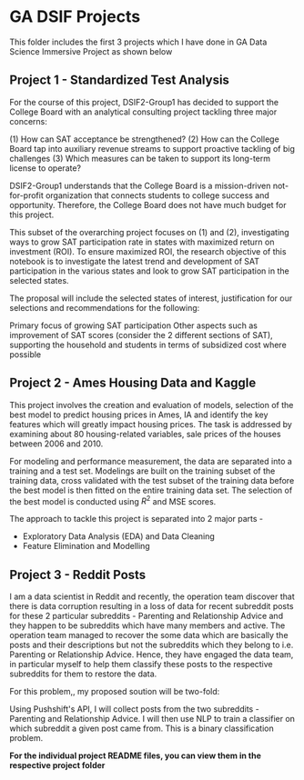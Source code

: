 # GA DSIF Projects
This folder includes the first 3 projects which I have done in GA Data Science Immersive Project as shown below

## Project 1 - Standardized Test Analysis

For the course of this project, DSIF2-Group1 has decided to support the College Board with an analytical consulting project tackling three major concerns:

(1) How can SAT acceptance be strengthened?
(2) How can the College Board tap into auxiliary revenue streams to support proactive tackling of big challenges
(3) Which measures can be taken to support its long-term license to operate?

DSIF2-Group1 understands that the College Board is a mission-driven not-for-profit organization that connects students to college success and opportunity. Therefore, the College Board does not have much budget for this project.

This subset of the overarching project focuses on (1) and (2), investigating ways to grow SAT participation rate in states with maximized return on investment (ROI). To ensure maximized ROI, the research objective of this notebook is to investigate the latest trend and development of SAT participation in the various states and look to grow SAT participation in the selected states.

The proposal will include the selected states of interest, justification for our selections and recommendations for the following:

Primary focus of growing SAT participation
Other aspects such as improvement of SAT scores (consider the 2 different sections of SAT), supporting the household and students in terms of subsidized cost where possible

## Project 2 - Ames Housing Data and Kaggle 

This project involves the creation and evaluation of models, selection of the best model to predict housing prices in Ames, IA and identify the key features which will greatly impact housing prices. The task is addressed by examining about 80 housing-related variables, sale prices of the houses between 2006 and 2010.

For modeling and performance measurement, the data are separated into a training and a test set. Modelings are built on the training subset of the training data, cross validated with the test subset of the training data before the best model is then fitted on the entire training data set. The selection of the best model is conducted using $R^2$ and MSE scores.

The approach to tackle this project is separated into 2 major parts -

- Exploratory Data Analysis (EDA) and Data Cleaning
- Feature Elimination and Modelling

## Project 3 - Reddit Posts

I am a data scientist in Reddit and recently, the operation team discover that there is data corruption resulting in a loss of data for recent subreddit posts for these 2 particular subreddits - Parenting and Relationship Advice and they happen to be subreddits which have many members and active. The operation team managed to recover the some data which are basically the posts and their descriptions but not the subreddits which they belong to i.e. Parenting or Relationship Advice. Hence, they have engaged the data team, in particular myself to help them classify these posts to the respective subreddits for them to restore the data.

For this problem,, my proposed soution will be two-fold:

Using Pushshift's API, I will collect posts from the two subreddits - Parenting and Relationship Advice.
I will then use NLP to train a classifier on which subreddit a given post came from. This is a binary classification problem.

**For the individual project README files, you can view them in the respective project folder**
